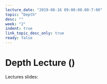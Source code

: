 ```yaml
---
lecture_date: "2019-08-16 09:00:00.00-7:00"
topic: "Depth"
desc: ""
week: "2"
indent: true
link_topic_desc_only: true
ready: false
---
```



# Depth Lecture ()

Lectures slides:

